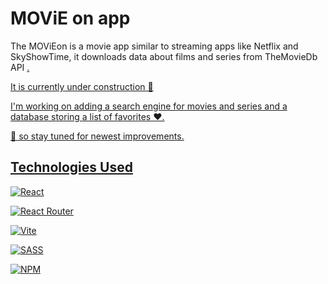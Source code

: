 # MOViE on app


The MOViEon is a movie app similar to streaming apps like Netflix and SkyShowTime, it downloads data about films and series from TheMovieDb API <a href="https://developer.themoviedb.org/docs/getting-started" target="_blank" rel="noreferrer">.

It is currently under construction 💪

I'm working on adding a search engine for movies and series and a database storing a list of favorites ❤️️.

🙋 so stay tuned for newest improvements.


## Technologies Used

![React](https://img.shields.io/badge/react-%2320232a.svg?style=for-the-badge&logo=react&logoColor=%2361DAFB)

![React Router](https://img.shields.io/badge/React_Router-CA4245?style=for-the-badge&logo=react-router&logoColor=white)

![Vite](https://img.shields.io/badge/vite-%23646CFF.svg?style=for-the-badge&logo=vite&logoColor=white)

![SASS](https://img.shields.io/badge/SASS-hotpink.svg?style=for-the-badge&logo=SASS&logoColor=white)

![NPM](https://img.shields.io/badge/NPM-%23CB3837.svg?style=for-the-badge&logo=npm&logoColor=white) 

<!-- ![Netlify](https://img.shields.io/badge/netlify-%23000000.svg?style=for-the-badge&logo=netlify&logoColor=#00C7B7) -->

